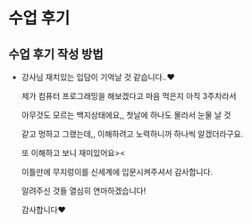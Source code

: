 # 수업 후기


## 수업 후기 작성 방법

* 강사님 재치있는 입담이 기억날 것 같습니다..♥

  제가 컴퓨터 프로그래밍을 해보겠다고 마음 먹은지 아직 3주차라서 

  아무것도 모르는 백지상태에요,, 첫날에 하나도 몰라서 눈물 날 것 

  같고 멍하고 그랬는데,, 이해하려고 노력하니까 하나씩 알겠더라구요.

   또 이해하고 보니 재미있어요>< 

  이틀만에 무지렁이를  신세계에 입문시켜주셔서 감사합니다.

  알려주신 것들 열심히 연마하겠습니다! 

  감사합니다♥ 